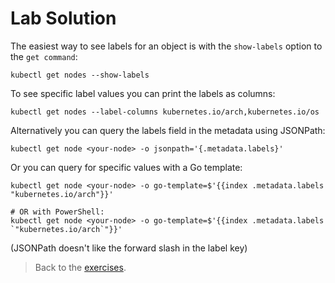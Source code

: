 # Lab Solution

The easiest way to see labels for an object is with the `show-labels` option to the `get command`:

```
kubectl get nodes --show-labels
```

To see specific label values you can print the labels as columns:

```
kubectl get nodes --label-columns kubernetes.io/arch,kubernetes.io/os
```

Alternatively you can query the labels field in the metadata using JSONPath:

```
kubectl get node <your-node> -o jsonpath='{.metadata.labels}'
```

Or you can query for specific values with a Go template:

```
kubectl get node <your-node> -o go-template=$'{{index .metadata.labels "kubernetes.io/arch"}}'

# OR with PowerShell:
kubectl get node <your-node> -o go-template=$'{{index .metadata.labels `"kubernetes.io/arch`"}}'
```

(JSONPath doesn't like the forward slash in the label key)

> Back to the [exercises](README.md).